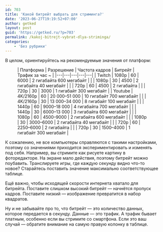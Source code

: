 ```yaml
---
id: 703
title: 'Какой битрейт выбрать для стриминга?'
date: '2023-06-27T19:19:52+07:00'
author: getked
layout: post
guid: 'https://getked.ru/?p=703'
permalink: /kakoj-bitrejt-vybrat-dlya-striminga/
categories:
    - 'Без рубрики'
---
```


В целом, ориентируйтесь на рекомендуемые значения от платформ:

<figure class="wp-block-table">| Платформа | Разрешение | Частота кадров | Битрейт | Трафик за час ~ |
|---|---|---|---|---|
| Twitch | 1080p | 60 | 6000 | 2 гигабайта 600 мегабайт |
|  | 1080p | 30 | 4500 | 2 гигабайта 40 мегабайт |
|  | 720p | 60 | 4500 | 2 гигабайта |
|  | 720p | 30 | 3000 | 1 гигабайт 300 мегабайт |
| Youtube | 4K/2160p | 60 | 20 000–51 000 | 10 гигабайт 700 мегабайт |
|  | 4K/2160p | 30 | 13 000–34 000 | 8 гигабайт 100 мегабайт |
|  | 1440p | 60 | 9000–18 000 | 4 гигабайта 700 мегабайт |
|  | 1440p | 30 | 6000–13 000 | 3 гигабайта 600 мегабайт |
|  | 1080p | 60 | 4500–9000 | 2 гигабайта 600 мегабайт |
|  | 1080p | 30 | 3000–6000 | 2 гигабайта 40 мегабайт |
|  | 720p | 60 | 2250–6000 | 2 гигабайта |
|  | 720p | 30 | 1500–4000 | 1 гигабайт 300 мегабайт |

</figure>К сожалению, не все компьютеры справляются с такими настройками, поэтому со значениями приходится экспериментировать и изменять под себя. Например, вы стримите как рисуете картину в фоторедакторе. На экране мало действия, поэтому битрейт можно поубавить. Транслируете игры, где каждую секунду видно что-то новое? Старайтесь поставить значение максимально соответствующее таблице.

Ещё важно, чтобы исходящей скорости интернета хватало для битрейта. Поставите слишком высокий битрейт — начнётся пропуск кадров. Поставите низкий — изображение превратится в набор квадратов.

Ну и не забывайте про то, что битрейт — это количество данных, которое передается в секунду. Данные — это трафик. А трафик бывает платным, особенно если вы стримите со смартфона. Если это ваш случай — обратите внимание на самую правую колонку в таблице.